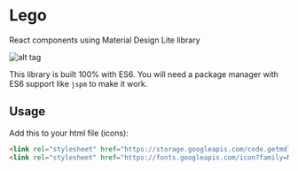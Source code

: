 # Lego
React components using Material Design Lite library

![alt tag](http://mackenzie.bc.libraries.coop/files/2014/08/Lego.jpg)

This library is built 100% with ES6. You will need a package manager with ES6 support like `jspm` to make it work.

## Usage

Add this to your html file (icons):
```html
<link rel="stylesheet" href="https://storage.googleapis.com/code.getmdl.io/1.0.4/material.orange-blue.min.css" />
<link rel="stylesheet" href="https://fonts.googleapis.com/icon?family=Material+Icons">
```
